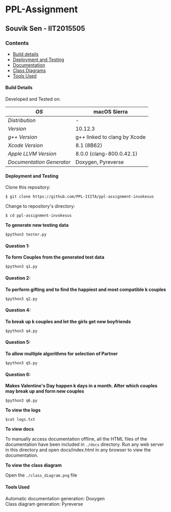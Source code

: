 # PPL-Assignment

## Souvik Sen - IIT2015505

### Contents
* [Build details](#build-details)
* [Deployment and Testing](#deployment-and-testing)
* [Documentation](https://ppl-iiita.github.io/ppl-assignment-invokesus/docs/html/index.html)
* [Class Diagrams](#class-diagrams)
* [Tools Used](#tools-used)  

#### Build Details
Developed and Tested on:  

| *OS* | macOS Sierra |
| --- | --- |
| *Distribution* | - |
| *Version* | 10.12.3 |
| *g++ Version* | g++ linked to clang by Xcode |  
| *Xcode Version* | 8.1 (8B62) |  
| *Apple LLVM Version* | 8.0.0 (clang-800.0.42.1) |
| *Documentation Generator* | Doxygen, Pyreverse |

#### Deployment and Testing
Clone this repository:
```
$ git clone https://github.com/PPL-IIITA/ppl-assignment-invokesus
```

Change to repository's directory:
```
$ cd ppl-assignment-invokesus
```
**To generate new testing data**

```
$python3 tester.py
```
#### Question 1:
**To form Couples from the generated test data**

```
$python3 q1.py
```
#### Question 2:
**To perform gifting and to find the  happiest and most compatible k couples**

```
$python3 q2.py
```

#### Question 4:
**To break up k couples and let the girls get new boyfriends**
```
$python3 q4.py
```
#### Question 5:
**To allow multiple algorithms for selection of Partner**
```
$python3 q5.py
```
#### Question 6:
**Makes Valentine's Day happen k days in a month. After which couples may break up and form new couples**
```
$python3 q6.py
```

**To view the logs**

```
$cat logs.txt
```

**To view docs**

To manually access documentation offline, all the HTML files of the documentation have been included in `./docs` directory.
Run any web server in this directory and open docs/index.html in any browser to view the documentation.


**To view the class diagram**

Open the `./class_diagram.png` file

#### Tools Used
Automatic documentation generation: Doxygen  
Class diagram generation: Pyreverse
